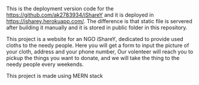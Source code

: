 This is the deployment version code for the https://github.com/ak2783934/iShareY and it is deployed in https://isharey.herokuapp.com/. The difference is that static file is servered after building it manually and it is stored in public folder in this repository.

This project is a website for an NGO iShareY, dedicated to provide used cloths to the needy people. Here you will get a form to input the picture of your cloth, address and your phone number, Our volenteer will reach you to pickup the things you want to donate, and we will take the thing to the needy people every weekends.

This project is made using MERN stack
